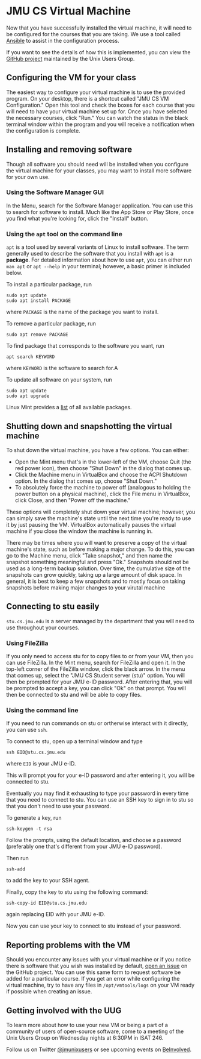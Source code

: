 # JMU CS Virtual Machine

Now that you have successfully installed the virtual machine, it will need to
be configured for the courses that you are taking. We use a tool called
[Ansible](https://ansible.com) to assist in the configuration process.

If you want to see the details of how this is implemented, you can view the
[GitHub project](https://github.com/jmunixusers/cs-vm-build) maintained by the
Unix Users Group.

## Configuring the VM for your class

The easiest way to configure your virtual machine is to use the provided
program. On your desktop, there is a shortcut called "JMU CS VM Configuration."
Open this tool and check the boxes for each course that you will need to have
your virtual machine set up for. Once you have selected the necessary courses,
click "Run." You can watch the status in the black terminal window within the
program and you will receive a notification when the configuration is complete.

## Installing and removing software

Though all software you should need will be installed when you configure the
virtual machine for your classes, you may want to install more software for
your own use.

### Using the Software Manager GUI

In the Menu, search for the Software Manager application. You can use this to
search for software to install. Much like the App Store or Play Store, once you
find what you're looking for, click the "Install" button.

### Using the `apt` tool on the command line

`apt` is a tool used by several variants of Linux to install software. The
term generally used to describe the software that you install with `apt` is a
**package**. For detailed information about how to use `apt`, you can either run
`man apt` or `apt --help` in your terminal; however, a basic primer is
included below.

To install a particular package, run

```
sudo apt update
sudo apt install PACKAGE
```

where `PACKAGE` is the name of the package you want to install.

To remove a particular package, run

```
sudo apt remove PACKAGE
```

To find package that corresponds to the software you want, run

```
apt search KEYWORD
```

where `KEYWORD` is the software to search for.A

To update all software on your system, run

```
sudo apt update
sudo apt upgrade
```

Linux Mint provides a [list](http://packages.linuxmint.com/list.php?release=Tara)
of all available packages.

## Shutting down and snapshotting the virtual machine

To shut down the virtual machine, you have a few options. You can either:

- Open the Mint menu that's in the lower-left of the VM, choose Quit (the
  red power icon), then choose "Shut Down" in the dialog that comes up.
- Click the Machine menu in VirtualBox and choose the ACPI Shutdown option. In
  the dialog that comes up, choose "Shut Down."
- To absolutely force the machine to power off (analogous to holding the power
  button on a physical machine), click the File menu in VirtualBox,
  click Close, and then "Power off the machine."

These options will completely shut down your virtual machine; however, you can
simply save the machine's state until the next time you're ready to use it by
just pausing the VM. VirtualBox automatically pauses the virtual machine if you
close the window the machine is running in.

There may be times where you will want to preserve a copy of the virtual
machine's state, such as before making a major change. To do this, you can go
to the Machine menu, click "Take snapshot," and then name the snapshot
something meaningful and press "Ok." Snapshots should not be used as a
long-term backup solution. Over time, the cumulative size of the snapshots
can grow quickly, taking up a large amount of disk space. In general, it
is best to keep a few snapshots and to mostly focus on taking snapshots before
making major changes to your virutal machine

## Connecting to stu easily

`stu.cs.jmu.edu` is a server managed by the department that you will need to
use throughout your courses.

### Using FileZilla

If you only need to access stu for to copy files to or from your VM, then you
can use FileZilla. In the Mint menu, search for FileZilla and open it. In the
top-left corner of the FileZilla window, click the black arrow. In the menu
that comes up, select the "JMU CS Student server (stu)" option. You will
then be prompted for your JMU e-ID password. After entering that, you will
be prompted to accept a key, you can click "Ok" on that prompt. You will then
be connected to stu and will be able to copy files.

### Using the command line

If you need to run commands on stu or ortherwise interact with it directly,
you can use `ssh`.

To connect to stu, open up a terminal window and type

```
ssh EID@stu.cs.jmu.edu
```

where `EID` is your JMU e-ID.

This will prompt you for your e-ID password and after entering it, you will
be connected to stu.

Eventually you may find it exhausting to type your password in every time
that you need to connect to stu. You can use an SSH key to sign in to stu so
that you don't need to use your password.

To generate a key, run

```
ssh-keygen -t rsa
```

Follow the prompts, using the default location, and choose a password
(preferably one that's different from your JMU e-ID password).

Then run

```
ssh-add
```

to add the key to your SSH agent.

Finally, copy the key to stu using the following command:

```
ssh-copy-id EID@stu.cs.jmu.edu
```

again replacing EID with your JMU e-ID.

Now you can use your key to connect to stu instead of your password.

## Reporting problems with the VM

Should you encounter any issues with your virtual machine or if you notice
there is software that you wish was installed by default,
[open an issue](https://github.com/jmunixusers/cs-vm-build/issues/new) on the
GitHub project. You can use this same form to request software be added for a
particular course. If you get an error while configuring the virtual machine,
try to have any files in `/opt/vmtools/logs` on your VM ready if possible when
creating an issue.


## Getting involved with the UUG


To learn more about how to use your new VM or being a part of a community of
users of open-source software, come to a meeting of the Unix Users Group on
Wednesday nights at 6:30PM in ISAT 246.

Follow us on Twitter [@jmunixusers](https://twitter.com/jmunixusers) or see
upcoming events on [BeInvolved](https://beinvolved.jmu.edu/organization/uug).


